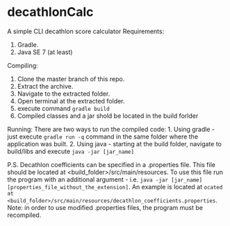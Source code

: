 # decathlonCalc
A simple CLI decathlon score calculator
Requirements:
  1. Gradle.
  2. Java SE 7 (at least)

Compiling:
  1. Clone the master branch of this repo.
  2. Extract the archive.
  3. Navigate to the extracted folder.
  4. Open terminal at the extracted folder.
  5. execute command `gradle build`
  6. Compiled classes and a jar shold be located in the build forlder
  
Running:
  There are two ways to run the compiled code:
    1. Using gradle - just execute `gradle run -q` command in the same folder where the application was built. 
    2. Using java - starting at the build folder, navigate to build/libs and execute `java -jar [jar_name]`
    
P.S. Decathlon coefficients can be specified in a .properties file. This file should be located at <build_folder>/src/main/resources.
To use this file run the program with an additional argument - i.e. `java -jar [jar_name] [properties_file_without_the_extension]`.
An example is located at `ocated at <build_folder>/src/main/resources/decathlon_coefficients.properties`.
Note: in order to use modified .properties files, the program must be recompiled.
